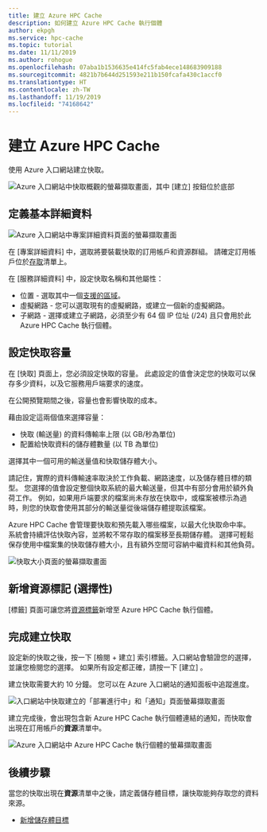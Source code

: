 ```yaml
---
title: 建立 Azure HPC Cache
description: 如何建立 Azure HPC Cache 執行個體
author: ekpgh
ms.service: hpc-cache
ms.topic: tutorial
ms.date: 11/11/2019
ms.author: rohogue
ms.openlocfilehash: 07aba1b1536635e414fc5fab4ece148683909188
ms.sourcegitcommit: 4821b7b644d251593e211b150fcafa430c1accf0
ms.translationtype: HT
ms.contentlocale: zh-TW
ms.lasthandoff: 11/19/2019
ms.locfileid: "74168642"
---
```

# <a name="create-an-azure-hpc-cache"></a>建立 Azure HPC Cache

使用 Azure 入口網站建立快取。

![Azure 入口網站中快取概觀的螢幕擷取畫面，其中 [建立] 按鈕位於底部](media/hpc-cache-home-page.png)

## <a name="define-basic-details"></a>定義基本詳細資料

![Azure 入口網站中專案詳細資料頁面的螢幕擷取畫面](media/hpc-cache-create-basics.png)

在 [專案詳細資料]  中，選取將要裝載快取的訂用帳戶和資源群組。 請確定訂用帳戶位於[存取](hpc-cache-prereqs.md#azure-subscription)清單上。

在 [服務詳細資料]  中，設定快取名稱和其他屬性：

* 位置 - 選取其中一個[支援的區域](hpc-cache-overview.md#region-availability)。
* 虛擬網路 - 您可以選取現有的虛擬網路，或建立一個新的虛擬網路。
* 子網路 - 選擇或建立子網路，必須至少有 64 個 IP 位址 (/24) 且只會用於此 Azure HPC Cache 執行個體。

## <a name="set-cache-capacity"></a>設定快取容量
<!-- referenced from GUI - update aka.ms link if you change this header text -->

在 [快取]  頁面上，您必須設定快取的容量。 此處設定的值會決定您的快取可以保存多少資料，以及它服務用戶端要求的速度。

在公開預覽期間之後，容量也會影響快取的成本。

藉由設定這兩個值來選擇容量：

* 快取 (輸送量) 的資料傳輸率上限 (以 GB/秒為單位)
* 配置給快取資料的儲存體數量 (以 TB 為單位)

選擇其中一個可用的輸送量值和快取儲存體大小。

請記住，實際的資料傳輸速率取決於工作負載、網路速度，以及儲存體目標的類型。 您選擇的值會設定整個快取系統的最大輸送量，但其中有部分會用於額外負荷工作。 例如，如果用戶端要求的檔案尚未存放在快取中，或檔案被標示為過時，則您的快取會使用其部分的輸送量從後端儲存體提取該檔案。

Azure HPC Cache 會管理要快取和預先載入哪些檔案，以最大化快取命中率。 系統會持續評估快取內容，並將較不常存取的檔案移至長期儲存體。 選擇可輕鬆保存使用中檔案集的快取儲存體大小，且有額外空間可容納中繼資料和其他負荷。

![快取大小頁面的螢幕擷取畫面](media/hpc-cache-create-capacity.png)

## <a name="add-resource-tags-optional"></a>新增資源標記 (選擇性)

[標籤]  頁面可讓您將[資源標籤](https://go.microsoft.com/fwlink/?linkid=873112)新增至 Azure HPC Cache 執行個體。

## <a name="finish-creating-the-cache"></a>完成建立快取

設定新的快取之後，按一下 [檢閱 + 建立]  索引標籤。入口網站會驗證您的選擇，並讓您檢閱您的選擇。 如果所有設定都正確，請按一下 [建立]  。

建立快取需要大約 10 分鐘。 您可以在 Azure 入口網站的通知面板中追蹤進度。

![入口網站中快取建立的「部署進行中」和「通知」頁面螢幕擷取畫面](media/hpc-cache-deploy-status.png)

建立完成後，會出現包含新 Azure HPC Cache 執行個體連結的通知，而快取會出現在訂用帳戶的**資源**清單中。
<!-- double check on notification -->

![Azure 入口網站中 Azure HPC Cache 執行個體的螢幕擷取畫面](media/hpc-cache-new-overview.png)

## <a name="next-steps"></a>後續步驟

當您的快取出現在**資源**清單中之後，請定義儲存體目標，讓快取能夠存取您的資料來源。

* [新增儲存體目標](hpc-cache-add-storage.md)
